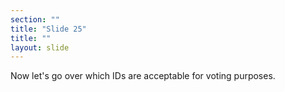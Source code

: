```yaml
---
section: ""
title: "Slide 25"
title: ""
layout: slide
---
```


Now let's go over which IDs are acceptable for voting purposes.

